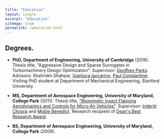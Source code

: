 ```yaml
---
title: "Education"
layout: single
excerpt: "Education"
sitemap: true
permalink: /education.html
---
```


## Degrees.
- **PhD, Department of Engineering, University of Cambridge** (2016). Thesis title, "Aggressive Design and Sparse Surrogates in Turbomachinery Design Optimization". Supervisor: [Geoffrey Parks](http://www.eng.cam.ac.uk/profiles/gtp10). Advisors: Shahrokh Shahpar, [Gianluca Iaccarino](https://profiles.stanford.edu/gianluca-iaccarino), [Paul Constantine](http://www.cs.colorado.edu/~paco3637/index.html); Visiting PhD student at Department of Mechanical Engineering, Stanford University.

- **MS, Department of Aerospace Engineering, University of Maryland, College Park** (2011). Thesis title, ["Biomimetic Insect Flapping Aerodynamics and Controls for Micro Air Vehicles"](https://drum.lib.umd.edu/handle/1903/12225). Supervisor: [Inderjit Chopra](http://inderjitchopra.umd.edu) and [Moble Benedict](https://engineering.tamu.edu/aerospace/profiles/mbenedict.html). Research recipient of [Dean's Best Research Award](http://www.robotics.umd.edu/news/news_story.php?id=5707).

- **BS, Department of Aerospace Engineering, University of Maryland, College Park** (2009).
